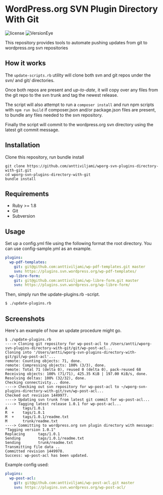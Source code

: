 # WordPress.org SVN Plugin Directory With Git
![license](https://img.shields.io/badge/license-GPL3-blue.svg) ![VersionEye](https://img.shields.io/versioneye/d/ruby/rails.svg?maxAge=2592000)

This repository provides tools to automate pushing updates from git to wordpress.org svn repositories

## How it works

The `update-scripts.rb` utility will clone both svn and git repos under the svn/ and git/ directories.

Once both repos are present and *up-to-date*, it will copy over any files from the git repo to the svn trunk and tag the newest release.

The script will also attempt to run a `composer install` and run npm scripts with `npm run build` if composer.json and/or package.json files are present, to bundle any files needed to the svn repository.

Finally the script will commit to the wordpress.org svn directory using the latest git commit message.

## Installation

Clone this repository, run bundle install

```
git clone https://github.com/anttiviljami/wporg-svn-plugins-directory-with-git.git
cd wporg-svn-plugins-directory-with-git
bundle install
```

## Requirements

* Ruby >= 1.8
* Git
* Subversion

## Usage

Set up a config.yml file using the following format the root directory. You can use config-sample.yml as an example.

```yaml
plugins:
  wp-pdf-templates:
    git: git@github.com:anttiviljami/wp-pdf-templates.git master
    svn: https://plugins.svn.wordpress.org/wp-pdf-templates/
  wp-libre-form:
    git: git@github.com:anttiviljami/wp-libre-form.git master
    svn: https://plugins.svn.wordpress.org/wp-libre-form/
```

Then, simply run the update-plugins.rb -script.

```sh
$ ./update-plugins.rb
```

## Screenshots

Here's an example of how an update procedure might go.

```
$ ./update-plugins.rb
----> Cloning git repository for wp-post-acl to /Users/antti/wporg-svn-plugins-directory-with-git/git/wp-post-acl...
Cloning into '/Users/antti/wporg-svn-plugins-directory-with-git/git/wp-post-acl'...
remote: Counting objects: 71, done.
remote: Compressing objects: 100% (3/3), done.
remote: Total 71 (delta 0), reused 0 (delta 0), pack-reused 68
Receiving objects: 100% (71/71), 425.35 KiB | 197.00 KiB/s, done.
Resolving deltas: 100% (32/32), done.
Checking connectivity... done.
----> Checking out svn repository for wp-post-acl to ~/wporg-svn-plugins-directory-with-git/svn/wp-post-acl...
Checked out revision 1449977.
----> Updating svn trunk from latest git commit for wp-post-acl...
----> Tagging latest release 1.0.1 for wp-post-acl...
A       tags/1.0.1
R  +    tags/1.0.1
M  +    tags/1.0.1/readme.txt
M       trunk/readme.txt
----> Committing to wordpress.org svn plugin directory with message: "Tagging version 1.0.1"
Replacing      tags/1.0.1
Sending        tags/1.0.1/readme.txt
Sending        trunk/readme.txt
Transmitting file data ..
Committed revision 1449978.
Success: wp-post-acl has been updated.
```

Example config used:

```yaml
plugins:
  wp-post-acl:
    git: git@github.com:anttiviljami/wp-post-acl.git master
    svn: https://plugins.svn.wordpress.org/wp-post-acl/
```
